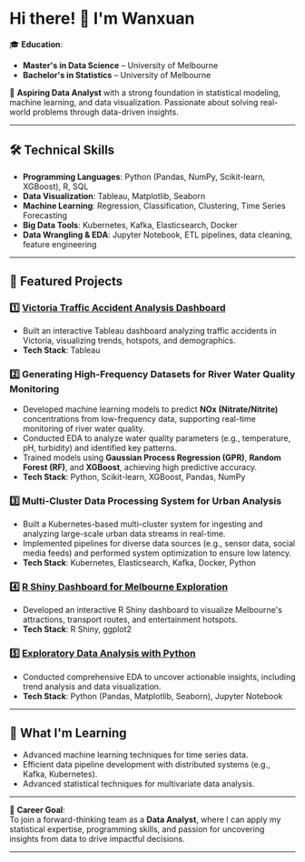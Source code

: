 # Hi there! 👋 I'm **Wanxuan** 

🎓 **Education**:  
- **Master's in Data Science** – University of Melbourne  
- **Bachelor's in Statistics** – University of Melbourne  

💼 **Aspiring Data Analyst** with a strong foundation in statistical modeling, machine learning, and data visualization. Passionate about solving real-world problems through data-driven insights.

---

## 🛠 **Technical Skills**
- **Programming Languages**: Python (Pandas, NumPy, Scikit-learn, XGBoost), R, SQL  
- **Data Visualization**: Tableau, Matplotlib, Seaborn  
- **Machine Learning**: Regression, Classification, Clustering, Time Series Forecasting  
- **Big Data Tools**: Kubernetes, Kafka, Elasticsearch, Docker  
- **Data Wrangling & EDA**: Jupyter Notebook, ETL pipelines, data cleaning, feature engineering  

---

## 🚀 **Featured Projects**

### 1️⃣ [Victoria Traffic Accident Analysis Dashboard](https://github.com/ANNAchill/Visualization_Tableau)  
- Built an interactive Tableau dashboard analyzing traffic accidents in Victoria, visualizing trends, hotspots, and demographics.  
- **Tech Stack**: Tableau 

### 2️⃣ **Generating High-Frequency Datasets for River Water Quality Monitoring**  
- Developed machine learning models to predict **NOx (Nitrate/Nitrite)** concentrations from low-frequency data, supporting real-time monitoring of river water quality.  
- Conducted EDA to analyze water quality parameters (e.g., temperature, pH, turbidity) and identified key patterns.  
- Trained models using **Gaussian Process Regression (GPR)**, **Random Forest (RF)**, and **XGBoost**, achieving high predictive accuracy.  
- **Tech Stack**: Python, Scikit-learn, XGBoost, Pandas, NumPy  

### 3️⃣ **Multi-Cluster Data Processing System for Urban Analysis**  
- Built a Kubernetes-based multi-cluster system for ingesting and analyzing large-scale urban data streams in real-time.  
- Implemented pipelines for diverse data sources (e.g., sensor data, social media feeds) and performed system optimization to ensure low latency.  
- **Tech Stack**: Kubernetes, Elasticsearch, Kafka, Docker, Python  

### 4️⃣ [R Shiny Dashboard for Melbourne Exploration](https://github.com/ANNAchill/Visualization_R)  
- Developed an interactive R Shiny dashboard to visualize Melbourne's attractions, transport routes, and entertainment hotspots.  
- **Tech Stack**: R Shiny, ggplot2  

### 5️⃣ [Exploratory Data Analysis with Python](https://github.com/ANNAchill/Dataprocessing_EDA)  
- Conducted comprehensive EDA to uncover actionable insights, including trend analysis and data visualization.  
- **Tech Stack**: Python (Pandas, Matplotlib, Seaborn), Jupyter Notebook  

---

## 🌱 **What I'm Learning**
- Advanced machine learning techniques for time series data.  
- Efficient data pipeline development with distributed systems (e.g., Kafka, Kubernetes).  
- Advanced statistical techniques for multivariate data analysis.

---


🎯 **Career Goal**:  
To join a forward-thinking team as a **Data Analyst**, where I can apply my statistical expertise, programming skills, and passion for uncovering insights from data to drive impactful decisions.

---
